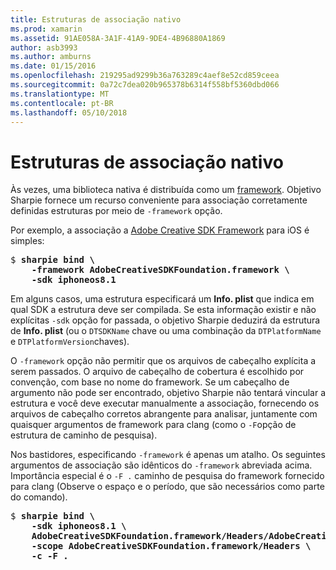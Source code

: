 ```yaml
---
title: Estruturas de associação nativo
ms.prod: xamarin
ms.assetid: 91AE058A-3A1F-41A9-9DE4-4B96880A1869
author: asb3993
ms.author: amburns
ms.date: 01/15/2016
ms.openlocfilehash: 219295ad9299b36a763289c4aef8e52cd859ceea
ms.sourcegitcommit: 0a72c7dea020b965378b6314f558bf5360dbd066
ms.translationtype: MT
ms.contentlocale: pt-BR
ms.lasthandoff: 05/10/2018
---
```

# <a name="binding-native-frameworks"></a>Estruturas de associação nativo

Às vezes, uma biblioteca nativa é distribuída como um [framework](https://developer.apple.com/library/mac/documentation/MacOSX/Conceptual/BPFrameworks/Concepts/WhatAreFrameworks.html). Objetivo Sharpie fornece um recurso conveniente para associação corretamente definidas estruturas por meio de `-framework` opção.

Por exemplo, a associação a [Adobe Creative SDK Framework](https://creativesdk.adobe.com/downloads.html) para iOS é simples:

<pre>$ <b>sharpie bind \
    -framework AdobeCreativeSDKFoundation.framework \
    -sdk iphoneos8.1</b></pre>

Em alguns casos, uma estrutura especificará um **Info. plist** que indica em qual SDK a estrutura deve ser compilada. Se esta informação existir e não explícitas `-sdk` opção for passada, o objetivo Sharpie deduzirá da estrutura de **Info. plist** (ou o `DTSDKName` chave ou uma combinação da `DTPlatformName` e `DTPlatformVersion`chaves).

O `-framework` opção não permitir que os arquivos de cabeçalho explícita a serem passados. O arquivo de cabeçalho de cobertura é escolhido por convenção, com base no nome do framework. Se um cabeçalho de argumento não pode ser encontrado, objetivo Sharpie não tentará vincular a estrutura e você deve executar manualmente a associação, fornecendo os arquivos de cabeçalho corretos abrangente para analisar, juntamente com quaisquer argumentos de framework para clang (como o `-F`opção de estrutura de caminho de pesquisa).

Nos bastidores, especificando `-framework` é apenas um atalho. Os seguintes argumentos de associação são idênticos do `-framework` abreviada acima.
Importância especial é o `-F .` caminho de pesquisa do framework fornecido para clang (Observe o espaço e o período, que são necessários como parte do comando).

<pre>$ <b>sharpie bind \
    -sdk iphoneos8.1 \
    AdobeCreativeSDKFoundation.framework/Headers/AdobeCreativeSDKFoundation.h \
    -scope AdobeCreativeSDKFoundation.framework/Headers \
    -c -F .</b></pre>

